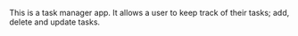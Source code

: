 This is a task manager app. It allows a user to keep track of their tasks; add, delete and update tasks.